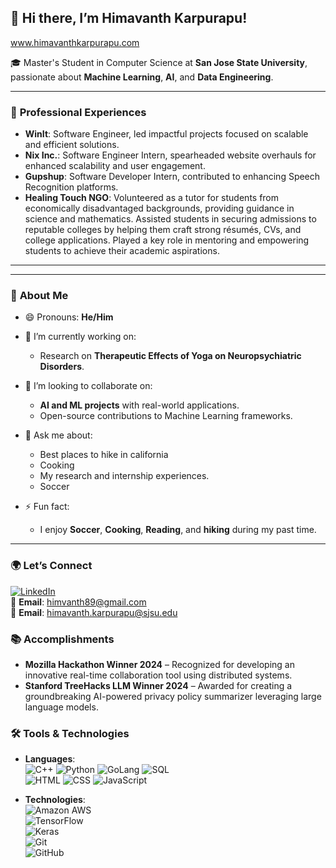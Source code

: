 ## 👋 Hi there, I’m Himavanth Karpurapu!

<!--
**himavanthkar/himavanthkar** is a ✨ _special_ ✨ repository because its `README.md` (this file) appears on your GitHub profile.
-->
www.himavanthkarpurapu.com

🎓 Master's Student in Computer Science at **San Jose State University**,
passionate about **Machine Learning**, **AI**, and **Data Engineering**.

---

### 💼 **Professional Experiences**

- **WinIt**: Software Engineer, led impactful projects focused on scalable and efficient solutions.
- **Nix Inc.**: Software Engineer Intern, spearheaded website overhauls for enhanced scalability and user engagement.
- **Gupshup**: Software Developer Intern, contributed to enhancing Speech Recognition platforms.
- **Healing Touch NGO**: Volunteered as a tutor for students from economically disadvantaged backgrounds, providing guidance in science and mathematics. Assisted students in securing admissions to reputable colleges by helping them craft strong résumés, CVs, and college applications. Played a key role in mentoring and empowering students to achieve their academic aspirations.

---

---

### 🌟 **About Me**
- 😄 Pronouns: **He/Him**
  
- 🔭 I’m currently working on:
  - Research on **Therapeutic Effects of Yoga on Neuropsychiatric Disorders**.

- 👯 I’m looking to collaborate on:
  - **AI and ML projects** with real-world applications.
  - Open-source contributions to Machine Learning frameworks.

- 💬 Ask me about:
  - Best places to hike in california
  - Cooking
  - My research and internship experiences.
  - Soccer


- ⚡ Fun fact:
  - I enjoy **Soccer**, **Cooking**, **Reading**, and **hiking** during my past time.

---

### 🌍 **Let’s Connect**

[![LinkedIn](https://img.shields.io/badge/LinkedIn-blue?style=flat&logo=linkedin)](https://www.linkedin.com/in/himavanth-karpurapu-6907561b3)  
📧 **Email**: himvanth89@gmail.com  
📧 **Email**: himavanth.karpurapu@sjsu.edu

### 📚 Accomplishments
- **Mozilla Hackathon Winner 2024** – Recognized for developing an innovative real-time collaboration tool using distributed systems.
- **Stanford TreeHacks LLM Winner 2024** – Awarded for creating a groundbreaking AI-powered privacy policy summarizer leveraging large language models.



### 🛠 **Tools & Technologies**

- **Languages**:  
  ![C++](https://img.shields.io/badge/C++-00599C?style=flat&logo=c%2B%2B&logoColor=white)
  ![Python](https://img.shields.io/badge/Python-3776AB?style=flat&logo=python&logoColor=white)
  ![GoLang](https://img.shields.io/badge/GoLang-00ADD8?style=flat&logo=go&logoColor=white)
  ![SQL](https://img.shields.io/badge/SQL-CC2927?style=flat&logo=microsoft-sql-server&logoColor=white)  
  ![HTML](https://img.shields.io/badge/HTML-E34F26?style=flat&logo=html5&logoColor=white)
  ![CSS](https://img.shields.io/badge/CSS-1572B6?style=flat&logo=css3&logoColor=white)
  ![JavaScript](https://img.shields.io/badge/JavaScript-F7DF1E?style=flat&logo=javascript&logoColor=black)

- **Technologies**:  
  ![Amazon AWS](https://img.shields.io/badge/Amazon%20AWS-232F3E?style=flat&logo=amazon-aws&logoColor=white)  
  ![TensorFlow](https://img.shields.io/badge/TensorFlow-FF6F00?style=flat&logo=tensorflow&logoColor=white)  
  ![Keras](https://img.shields.io/badge/Keras-D00000?style=flat&logo=keras&logoColor=white)  
  ![Git](https://img.shields.io/badge/Git-F05032?style=flat&logo=git&logoColor=white)  
  ![GitHub](https://img.shields.io/badge/GitHub-181717?style=flat&logo=github&logoColor=white)  

